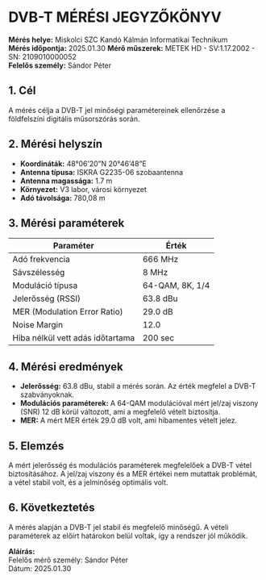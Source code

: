 # DVB-T MÉRÉSI JEGYZŐKÖNYV

**Mérés helye:** Miskolci SZC Kandó Kálmán Informatikai Technikum  
**Mérés időpontja:** 2025.01.30
**Mérő műszerek:** METEK HD - SV:1.17.2002 - SN: 2109010000052  
**Felelős személy:** Sándor Péter

## 1. Cél
A mérés célja a DVB-T jel minőségi paramétereinek ellenőrzése a földfelszíni digitális műsorszórás során.

## 2. Mérési helyszín
- **Koordináták:** 48°06’20”N 20°46’48”E  
- **Antenna típusa:** ISKRA G2235-06 szobaantenna
- **Antenna magassága:** 1.7 m  
- **Környezet:** V3 labor, városi környezet  
- **Adó távolsága:** 780,08 m

## 3. Mérési paraméterek

| Paraméter                     | Érték       |
|-------------------------------|-------------|
| Adó frekvencia                 | 666 MHz     |
| Sávszélesség                   | 8 MHz       |
| Moduláció típusa               | 64-QAM, 8K, 1/4 |
| Jelerősség (RSSI)              | 63.8 dBu    |
| MER (Modulation Error Ratio)   | 29.0 dB     |
| Noise Margin                   | 12.0        |
| Hiba nélkül vett adás időtartama | 200 sec    |

## 4. Mérési eredmények
- **Jelerősség:** 63.8 dBu, stabil a mérés során. Az érték megfelel a DVB-T szabványoknak.
- **Modulációs paraméterek:** A 64-QAM modulációval mért jel/zaj viszony (SNR) 12 dB körül változott, ami a megfelelő vételt biztosítja.
- **MER:** A mért MER érték 29.0 dB volt, ami hibamentes vételt jelez.

## 5. Elemzés
A mért jelerősség és modulációs paraméterek megfelelőek a DVB-T vétel biztosításához. A jel/zaj viszony és a MER értékei nem mutattak problémát, a vétel stabil volt, és a jelminőség optimális volt.

## 6. Következtetés
A mérés alapján a DVB-T jel stabil és megfelelő minőségű. A vételi paraméterek az előírt határokon belül voltak, így a rendszer jól működik.

**Aláírás:**  
Felelős mérő személy: Sándor Péter  
Dátum: 2025.01.30
